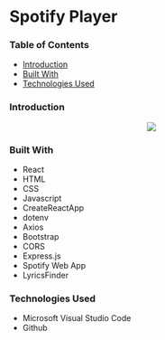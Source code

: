 # Spotify Player

### Table of Contents

- [Introduction](#introduction)
- [Built With](#built-with)
- [Technologies Used](#technologies-used)

### Introduction

<p align="center">
  <img src="https://github.com/wngkyle/spotify-web-app/assets/99611120/dbf203e3-e5bd-4461-a353-4780fb1792ea" >
</p>

### Built With
- React
- HTML
- CSS
- Javascript
- CreateReactApp
- dotenv
- Axios
- Bootstrap
- CORS
- Express.js
- Spotify Web App
- LyricsFinder

### Technologies Used
- Microsoft Visual Studio Code
- Github

